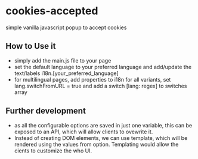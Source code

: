 # cookies-accepted
simple vanilla javascript popup to accept cookies

## How to Use it
- simply add the main.js file to your page
- set the default language to your preferred language and add/update the text/labels i18n.[your_preferred_language]
- for multilingual pages, add properties to i18n for all variants, set lang.switchFromURL = true and add a switch [lang: regex] to switches array

## Further development
- as all the configurable options are saved in just one variable, this can be exposed to an API, which will allow clients to ovewrite it.
- Instead of creating DOM elements, we can use template, which will be rendered using the values from option. Templating would allow the cients to customize the who UI.




